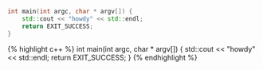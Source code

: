 ---
---

<link rel="stylesheet" href="{{ "/css/syntax.css" | absolute_url }}">

```c++
int main(int argc, char * argv[]) {
    std::cout << "howdy" << std::endl;
    return EXIT_SUCCESS;
}
```

{% highlight c++ %}
int main(int argc, char * argv[]) {
    std::cout << "howdy" << std::endl;
    return EXIT_SUCCESS;
}
{% endhighlight %}
